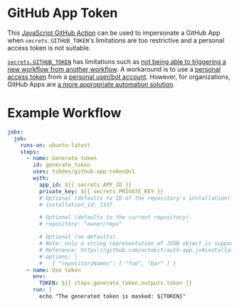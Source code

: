 # GitHub App Token

This [JavaScript GitHub Action](https://help.github.com/en/actions/building-actions/about-actions#javascript-actions) can be used to impersonate a GitHub App when `secrets.GITHUB_TOKEN`'s limitations are too restrictive and a personal access token is not suitable.

[`secrets.GITHUB_TOKEN`](https://help.github.com/en/actions/configuring-and-managing-workflows/authenticating-with-the-github_token) has limitations such as [not being able to triggering a new workflow from another workflow](https://github.community/t5/GitHub-Actions/Triggering-a-new-workflow-from-another-workflow/td-p/31676).
A workaround is to use a [personal access token](https://help.github.com/en/github/authenticating-to-github/creating-a-personal-access-token-for-the-command-line) from a [personal user/bot account](https://help.github.com/en/github/getting-started-with-github/types-of-github-accounts#personal-user-accounts).
However, for organizations, GitHub Apps are [a more appropriate automation solution](https://developer.github.com/apps/differences-between-apps/#machine-vs-bot-accounts).

# Example Workflow

```yml
jobs:
  job:
    runs-on: ubuntu-latest
    steps:
      - name: Generate token
        id: generate_token
        uses: tibdex/github-app-token@v1
        with:
          app_id: ${{ secrets.APP_ID }}
          private_key: ${{ secrets.PRIVATE_KEY }}
          # Optional (defaults to ID of the repository's installation).
          # installation_id: 1337

          # Optional (defaults to the current repository).
          # repository: "owner/repo"

          # Optional (no defaults).
          # Note: only a string representation of JSON object is supported
          # Reference: https://github.com/octokit/auth-app.js#installation-authentication
          # options: |
          #   { "repositoryNames": [ "foo", "bar" ] }
      - name: Use token
        env:
          TOKEN: ${{ steps.generate_token.outputs.token }}
        run: |
          echo "The generated token is masked: ${TOKEN}"
```
